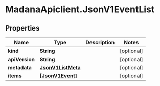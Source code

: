 # MadanaApiclient.JsonV1EventList

## Properties

Name | Type | Description | Notes
------------ | ------------- | ------------- | -------------
**kind** | **String** |  | [optional] 
**apiVersion** | **String** |  | [optional] 
**metadata** | [**JsonV1ListMeta**](JsonV1ListMeta.md) |  | [optional] 
**items** | [**[JsonV1Event]**](JsonV1Event.md) |  | [optional] 


